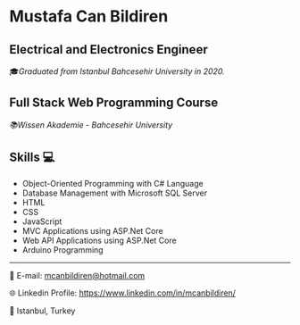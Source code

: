 # **Mustafa Can Bildiren**

## Electrical and Electronics Engineer
🎓*Graduated from Istanbul Bahcesehir University in 2020.*

## Full Stack Web Programming Course
*📚Wissen Akademie - Bahcesehir University*

## Skills 💻
- Object-Oriented Programming with C# Language
- Database Management with Microsoft SQL Server
- HTML
- CSS
- JavaScript
- MVC Applications using ASP.Net Core
- Web API Applications using ASP.Net Core
- Arduino Programming

---

📧 E-mail:  <mcanbildiren@hotmail.com>

🌐 Linkedin Profile:  https://www.linkedin.com/in/mcanbildiren/

📍 Istanbul, Turkey
